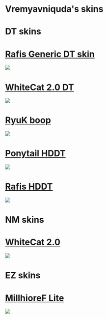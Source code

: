 # Vremyavniquda's skins
# DT skins
# [Rafis Generic DT skin](https://www.dropbox.com/s/mj8snq3xz4rx15y/Rafis%20Generic%20DT%20skin.osk?dl=0)
![](https://osu.ppy.sh/ss/14372487/7fb3)
# [WhiteCat 2.0 DT](https://drive.google.com/file/d/1pMANippGzkq1T4hkYf8JFh9LGOgNDjOO/view)
![](https://skins.osuck.net/uploads/posts/2021-04/1617905179_screenshot10009.jpg)
# [RyuK boop](https://cdn.discordapp.com/attachments/427214130756452353/697696460267061319/boop.osk)
![](https://camo.githubusercontent.com/1baf3104e3be52fbdae1c27a8ed9b55073d0459e/68747470733a2f2f6f73752e7070792e73682f73732f31343733333935372f36636365)
# [Ponytail HDDT](https://gerwi2.s-ul.eu/UpwA6ZsP)
![](https://camo.githubusercontent.com/84f13a2632f3a6ac45adbc7abaad6b0702ff2d803a9823d6abfcf1ca7151b5e9/68747470733a2f2f692e696d6775722e636f6d2f6f3956526f466d2e706e67)
# [Rafis HDDT](https://drive.google.com/uc?export=download&id=1hHzgI3DfKLLg6VxKYDPT3kYqXERDM96o)
![](https://camo.githubusercontent.com/2aef5c6d88a817a6adfbb75eaa4caba3b8e9a449c3bcb19bbf217ba260c51366/68747470733a2f2f692e696d6775722e636f6d2f59554c697476782e706e67)
# NM skins
# [WhiteCat 2.0](https://drive.google.com/file/d/1-qsXMs9RTheicd4nNSwV9L4KRIB-AIc-/view)
![](https://sun9-44.userapi.com/s/v1/ig2/2VN9DgBoQ9S7qZJTlMYX-TTlX9VYNprtfzZp0dABfTirTAEpdO9u8s4TOOjW9aEF2Gumi6tKWGsS8msqtvrBi_7d.jpg?size=1920x1080&quality=96&type=album)
# EZ skins
# [MillhioreF Lite](https://github.com/myangelaku/whitecat-skins/raw/master/Millhiore%20Lite/Millhiore%2BLite.osk?ref=https://githubhelp.com)
![](https://skins.osuck.net/uploads/posts/2019-09/1569669684_screenshot6578.jpg)
